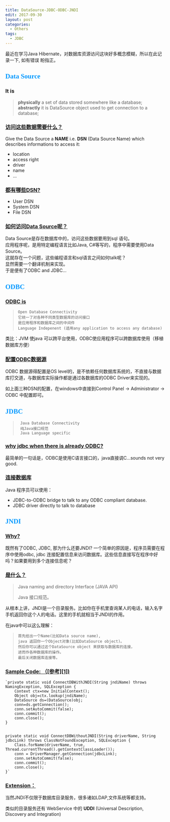 ```yaml
---
title: DataSource-JDBC-ODBC-JNDI
edit: 2017-09-30
layout: post
categories:
  - Others
tags:
  - JDBC
---
```


最近在学习Java Hibernate，对数据库资源访问这块好多概念模糊，所以在此记录一下, 如有错误 盼指正。

## <font color="#0099ff" face="黑体"> Data Source </font>

### It is
>**physically** a set of data stored somewhere like a database;<br>
>**abstractly** it is DataSource object used to get connection to a database;

### <u>访问这些数据需要什么？</u>

Give the Data Source a **NAME** i.e. **DSN** (Data Source Name) which describes informations to access it:

* location
* access right
* driver
* name
* ...

### <u>都有哪些DSN?</u>
- User DSN
- System DSN
- File DSN

### <u>如何访问Data Source呢？</u>
Data Source是存在数据库中的，访问这些数据要用到sql 语句。<br>
应用程序呢，是用特定编程语言比如Java, C#等写的，程序中需要使用Data Source。<br>
这就存在一个问题，这些编程语言和sql语言之间如何talk呢？<br>
显然需要一个翻译机制来实现。<br>
于是便有了ODBC and JDBC...<br>

## <font color="#0099ff" face="黑体"> ODBC</font>

### <u>ODBC is</u>
>     Open Database Connectivity
>     它统一了对各种不同类型数据库的访问接口
>     是应用程序和数据库之间的中间件
>     Language Indepenent (适用any application to access any database)

类比：JVM 使java 可以跨平台使用，ODBC使应用程序可以跨数据库使用（移植数据库方便）

### <u>配置ODBC数据源</u>
ODBC 数据源得配置是OS level的，是不依赖任何数据库系统的，不直接与数据库打交道，与数据库实际操作都是通过各数据库的ODBC Driver来实现的。

如上面三种DSN的配置，在windows中直接到Control Panel -> Administrator -> ODBC 中配置即可。

## <font color="#0099ff" face="黑体"> JDBC</font>
>      Java Database Connectivity
>      纯Java接口规范
>      Java Language specific
>      

### <u>why jdbc when there is already ODBC?</u>
最简单的一句话是，ODBC是使用C语言接口的，java直接调C...sounds not very good.


### <u>连接数据库</u>

Java 程序员可以使用：

+ JDBC-to-ODBC bridge to talk to any ODBC compliant database.
+ JDBC driver directly to talk to database


## <font color="#0099ff" face="黑体"> JNDI</font>

### <u>Why?</u>
既然有了ODBC, JDBC, 那为什么还要JNDI?
一个简单的原因是，程序员需要在程序中使用odbc, jdbc 连接配置信息来访问数据库。这些信息直接写在程序中好吗？如果要用到多个连接信息呢？

### <u>是什么？</u>
> Java naming and directory Interface (JAVA API)
>
> Java 接口规范。

从根本上讲，JNDI是一个目录服务。比如你在手机里查询某人的电话，输入名字手机返回你这个人的电话。这里的手机就相当于JNDI的作用。

在java中可以这么理解：

>     首先给出一个Name(比如Data source name),
>     java 返回你一个Object对象(比如DataSource object)。
>     然后你可以通过这个DataSource object 来获取与数据库的连接，
>     进而作各种数据库的操作。
>     最后关闭数据库连接等。


### <u>Sample Code: （[参考][1])</u>


	`private static void ConnectDBWithJNDI(String jndiName) throws 	NamingException, SQLException {
        Context ctx=new InitialContext();
        Object obj=ctx.lookup(jndiName);
        DataSource ds=(DataSource)obj;
        conn=ds.getConnection();
        conn.setAutoCommit(false);
        conn.commit();
        conn.close();
    }


	private static void ConnectDBWithoutJNDI(String driverName, String jdbcLink) throws ClassNotFoundException, SQLException {
        Class.forName(driverName, true, Thread.currentThread().getContextClassLoader());
        conn = DriverManager.getConnection(jdbcLink);
        conn.setAutoCommit(false);
        conn.commit();
        conn.close();
    }`


### <u>Extension：</u>

当然JNDI不仅限于数据库目录服务，很多诸如LDAP,文件系统等都支持。

类似的目录服务还有 WebService 中的 **UDDI** (Universal Description, Discovery and Integration)
